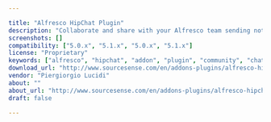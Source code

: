 ```yaml
---

title: "Alfresco HipChat Plugin"
description: "Collaborate and share with your Alfresco team sending notifications on your HipChat room 1. Configure your HipChat room on your Alfresco Share site. 2. Apply the Notifiable to HipChat aspect on all the contents that you want to track in the room. 3. All the team members will receive notifications for every change on your contents. This plugin is developed and fully supported by Sourcesense."
screenshots: []
compatibility: ["5.0.x", "5.1.x", "5.0.x", "5.1.x"]
license: "Proprietary"
keywords: ["alfresco", "hipchat", "addon", "plugin", "community", "chat", "atlassian", "sourcesense"]
download_url: "http://www.sourcesense.com/en/addons-plugins/alfresco-hipchat-plugin/"
vendor: "Piergiorgio Lucidi"
about: ""
about_url: "http://www.sourcesense.com/en/addons-plugins/alfresco-hipchat-plugin/"
draft: false

---
```

